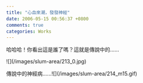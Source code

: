 ```yaml
---
title: "心血來潮，發發神經"
date: 2006-05-15 00:56:37 +0800
comments: true
categories: Works
---
```

<p>哈哈哈！你看出這是誰了嗎？這就是傳說中的......</p><p>![](/images/slum-area/213_0.jpg)</p><p>傳說中的神經病......![](/images/slum-area/214_m15.gif)</p>
